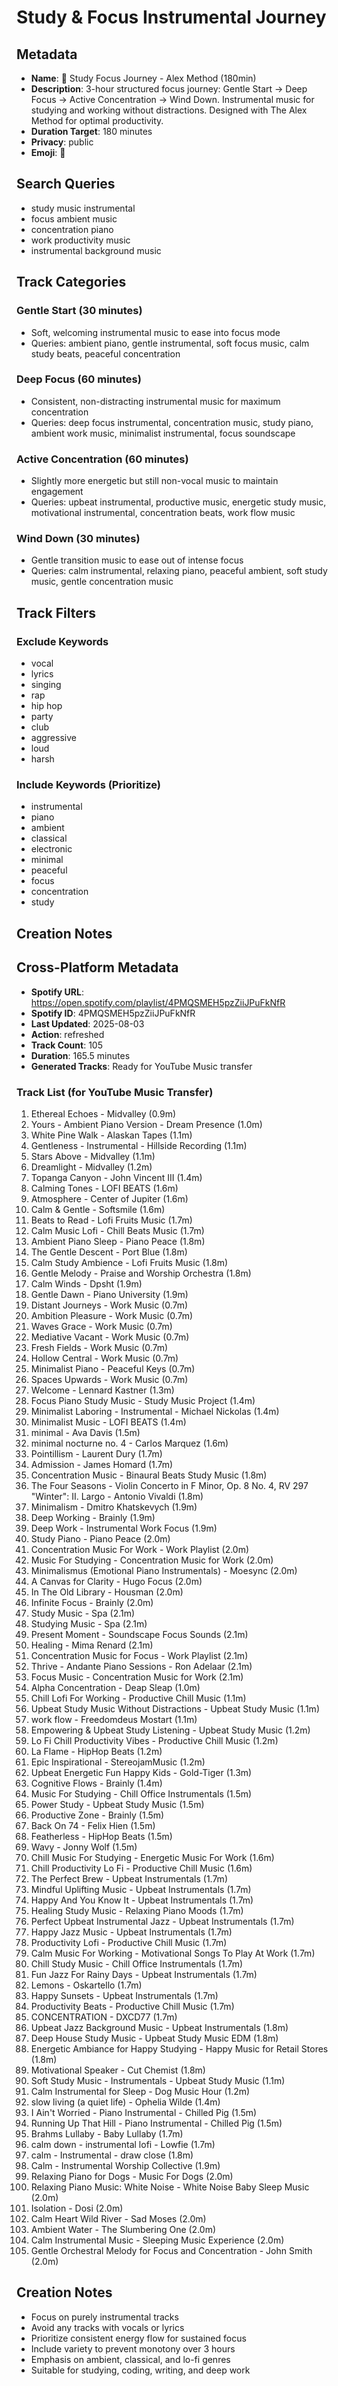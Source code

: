 # Study & Focus Instrumental Journey

## Metadata
- **Name**: 🎯 Study Focus Journey - Alex Method (180min)
- **Description**: 3-hour structured focus journey: Gentle Start → Deep Focus → Active Concentration → Wind Down. Instrumental music for studying and working without distractions. Designed with The Alex Method for optimal productivity.
- **Duration Target**: 180 minutes
- **Privacy**: public
- **Emoji**: 🎯

## Search Queries
- study music instrumental
- focus ambient music
- concentration piano
- work productivity music
- instrumental background music

## Track Categories
### Gentle Start (30 minutes)
- Soft, welcoming instrumental music to ease into focus mode
- Queries: ambient piano, gentle instrumental, soft focus music, calm study beats, peaceful concentration

### Deep Focus (60 minutes)
- Consistent, non-distracting instrumental music for maximum concentration
- Queries: deep focus instrumental, concentration music, study piano, ambient work music, minimalist instrumental, focus soundscape

### Active Concentration (60 minutes)
- Slightly more energetic but still non-vocal music to maintain engagement
- Queries: upbeat instrumental, productive music, energetic study music, motivational instrumental, concentration beats, work flow music

### Wind Down (30 minutes)
- Gentle transition music to ease out of intense focus
- Queries: calm instrumental, relaxing piano, peaceful ambient, soft study music, gentle concentration music

## Track Filters
### Exclude Keywords
- vocal
- lyrics
- singing
- rap
- hip hop
- party
- club
- aggressive
- loud
- harsh

### Include Keywords (Prioritize)
- instrumental
- piano
- ambient
- classical
- electronic
- minimal
- peaceful
- focus
- concentration
- study

## Creation Notes

## Cross-Platform Metadata
- **Spotify URL**: https://open.spotify.com/playlist/4PMQSMEH5pzZiiJPuFkNfR
- **Spotify ID**: 4PMQSMEH5pzZiiJPuFkNfR
- **Last Updated**: 2025-08-03
- **Action**: refreshed
- **Track Count**: 105
- **Duration**: 165.5 minutes
- **Generated Tracks**: Ready for YouTube Music transfer

### Track List (for YouTube Music Transfer)
 1. Ethereal Echoes - Midvalley (0.9m)
 2. Yours - Ambient Piano Version - Dream Presence (1.0m)
 3. White Pine Walk - Alaskan Tapes (1.1m)
 4. Gentleness - Instrumental - Hillside Recording (1.1m)
 5. Stars Above - Midvalley (1.1m)
 6. Dreamlight - Midvalley (1.2m)
 7. Topanga Canyon - John Vincent III (1.4m)
 8. Calming Tones - LOFI BEATS (1.6m)
 9. Atmosphere - Center of Jupiter (1.6m)
10. Calm & Gentle - Softsmile (1.6m)
11. Beats to Read - Lofi Fruits Music (1.7m)
12. Calm Music Lofi - Chill Beats Music (1.7m)
13. Ambient Piano Sleep - Piano Peace (1.8m)
14. The Gentle Descent - Port Blue (1.8m)
15. Calm Study Ambience - Lofi Fruits Music (1.8m)
16. Gentle Melody - Praise and Worship Orchestra (1.8m)
17. Calm Winds - Dpsht (1.9m)
18. Gentle Dawn - Piano University (1.9m)
19. Distant Journeys - Work Music (0.7m)
20. Ambition Pleasure - Work Music (0.7m)
21. Waves Grace - Work Music (0.7m)
22. Mediative Vacant - Work Music (0.7m)
23. Fresh Fields - Work Music (0.7m)
24. Hollow Central - Work Music (0.7m)
25. Minimalist Piano - Peaceful Keys (0.7m)
26. Spaces Upwards - Work Music (0.7m)
27. Welcome - Lennard Kastner (1.3m)
28. Focus Piano Study Music - Study Music Project (1.4m)
29. Minimalist Laboring - Instrumental - Michael Nickolas (1.4m)
30. Minimalist Music - LOFI BEATS (1.4m)
31. minimal - Ava Davis (1.5m)
32. minimal nocturne no. 4 - Carlos Marquez (1.6m)
33. Pointillism - Laurent Dury (1.7m)
34. Admission - James Homard (1.7m)
35. Concentration Music - Binaural Beats Study Music (1.8m)
36. The Four Seasons - Violin Concerto in F Minor, Op. 8 No. 4, RV 297 "Winter": II. Largo - Antonio Vivaldi (1.8m)
37. Minimalism - Dmitro Khatskevych (1.9m)
38. Deep Working - Brainly (1.9m)
39. Deep Work - Instrumental Work Focus (1.9m)
40. Study Piano - Piano Peace (2.0m)
41. Concentration Music For Work - Work Playlist (2.0m)
42. Music For Studying - Concentration Music for Work (2.0m)
43. Minimalismus (Emotional Piano Instrumentals) - Moesync (2.0m)
44. A Canvas for Clarity - Hugo Focus (2.0m)
45. In The Old Library - Housman (2.0m)
46. Infinite Focus - Brainly (2.0m)
47. Study Music - Spa (2.1m)
48. Studying Music - Spa (2.1m)
49. Present Moment - Soundscape Focus Sounds (2.1m)
50. Healing - Mima Renard (2.1m)
51. Concentration Music for Focus - Work Playlist (2.1m)
52. Thrive - Andante Piano Sessions - Ron Adelaar (2.1m)
53. Focus Music - Concentration Music for Work (2.1m)
54. Alpha Concentration - Deap Sleap (1.0m)
55. Chill Lofi For Working - Productive Chill Music (1.1m)
56. Upbeat Study Music Without Distractions - Upbeat Study Music (1.1m)
57. work flow - Freedomdeus Mostart (1.1m)
58. Empowering & Upbeat Study Listening - Upbeat Study Music (1.2m)
59. Lo Fi Chill Productivity Vibes - Productive Chill Music (1.2m)
60. La Flame - HipHop Beats (1.2m)
61. Epic Inspirational - StereojamMusic (1.2m)
62. Upbeat Energetic Fun Happy Kids - Gold-Tiger (1.3m)
63. Cognitive Flows - Brainly (1.4m)
64. Music For Studying - Chill Office Instrumentals (1.5m)
65. Power Study - Upbeat Study Music (1.5m)
66. Productive Zone - Brainly (1.5m)
67. Back On 74 - Felix Hien (1.5m)
68. Featherless - HipHop Beats (1.5m)
69. Wavy - Jonny Wolf (1.5m)
70. Chill Music For Studying - Energetic Music For Work (1.6m)
71. Chill Productivity Lo Fi - Productive Chill Music (1.6m)
72. The Perfect Brew - Upbeat Instrumentals (1.7m)
73. Mindful Uplifting Music - Upbeat Instrumentals (1.7m)
74. Happy And You Know It - Upbeat Instrumentals (1.7m)
75. Healing Study Music - Relaxing Piano Moods (1.7m)
76. Perfect Upbeat Instrumental Jazz - Upbeat Instrumentals (1.7m)
77. Happy Jazz Music - Upbeat Instrumentals (1.7m)
78. Productivity Lofi - Productive Chill Music (1.7m)
79. Calm Music For Working - Motivational Songs To Play At Work (1.7m)
80. Chill Study Music - Chill Office Instrumentals (1.7m)
81. Fun Jazz For Rainy Days - Upbeat Instrumentals (1.7m)
82. Lemons - Oskartello (1.7m)
83. Happy Sunsets - Upbeat Instrumentals (1.7m)
84. Productivity Beats - Productive Chill Music (1.7m)
85. CONCENTRATION - DXCD77 (1.7m)
86. Upbeat Jazz Background Music - Upbeat Instrumentals (1.8m)
87. Deep House Study Music - Upbeat Study Music EDM (1.8m)
88. Energetic Ambiance for Happy Studying - Happy Music for Retail Stores (1.8m)
89. Motivational Speaker - Cut Chemist (1.8m)
90. Soft Study Music - Instrumentals - Upbeat Study Music (1.1m)
91. Calm Instrumental for Sleep - Dog Music Hour (1.2m)
92. slow living (a quiet life) - Ophelia Wilde (1.4m)
93. I Ain't Worried - Piano Instrumental - Chilled Pig (1.5m)
94. Running Up That Hill - Piano Instrumental - Chilled Pig (1.5m)
95. Brahms Lullaby - Baby Lullaby (1.7m)
96. calm down - instrumental lofi - Lowfie (1.7m)
97. calm - Instrumental - draw close (1.8m)
98. Calm - Instrumental Worship Collective (1.9m)
99. Relaxing Piano for Dogs - Music For Dogs (2.0m)
100. Relaxing Piano Music: White Noise - White Noise Baby Sleep Music (2.0m)
101. Isolation - Dosi (2.0m)
102. Calm Heart Wild River - Sad Moses (2.0m)
103. Ambient Water - The Slumbering One (2.0m)
104. Calm Instrumental Music - Sleeping Music Experience (2.0m)
105. Gentle Orchestral Melody for Focus and Concentration - John Smith (2.0m)

## Creation Notes
- Focus on purely instrumental tracks
- Avoid any tracks with vocals or lyrics
- Prioritize consistent energy flow for sustained focus
- Include variety to prevent monotony over 3 hours
- Emphasis on ambient, classical, and lo-fi genres
- Suitable for studying, coding, writing, and deep work
